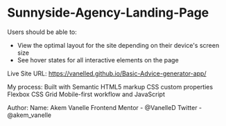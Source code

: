 # Sunnyside-Agency-Landing-Page

Users should be able to:

- View the optimal layout for the site depending on their device's screen size
- See hover states for all interactive elements on the page

Live Site URL: https://vanelled.github.io/Basic-Advice-generator-app/

My process: Built with Semantic HTML5 markup CSS custom properties Flexbox CSS Grid Mobile-first workflow and JavaScript

Author: Name: Akem Vanelle Frontend Mentor - @VanelleD Twitter - @akem_vanelle
